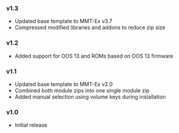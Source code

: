 ### v1.3
- Updated base template to MMT-Ex v3.7
- Compressed modified libraries and addons to reduce zip size

### v1.2
- Added support for OOS 13 and ROMs based on OOS 13 firmware

### v1.1
- Updated base template to MMT-Ex v2.0
- Combined both module zips into one single module zip
- Added manual selection using volume keys during installation

### v1.0
- Initial release
